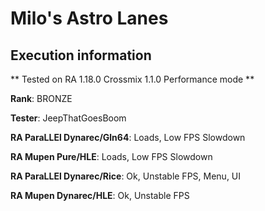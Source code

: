 # Milo's Astro Lanes 

## Execution information


** Tested on RA 1.18.0 Crossmix 1.1.0 Performance mode **


**Rank**: BRONZE


**Tester**: JeepThatGoesBoom



**RA ParaLLEl Dynarec/Gln64**: Loads, Low FPS Slowdown


**RA Mupen Pure/HLE**: Loads, Low FPS Slowdown


**RA ParaLLEl Dynarec/Rice**: Ok, Unstable FPS, Menu, UI


**RA Mupen Dynarec/HLE**: Ok, Unstable FPS